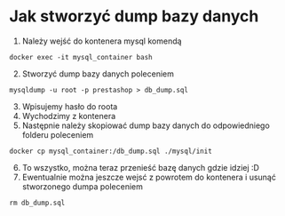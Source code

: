 # Jak stworzyć dump bazy danych 

1. Należy wejść do kontenera mysql komendą
```shell
docker exec -it mysql_container bash
```

2. Stworzyć dump bazy danych poleceniem
```shell
mysqldump -u root -p prestashop > db_dump.sql
```

3. Wpisujemy hasło do roota
4. Wychodzimy z kontenera
5. Następnie należy skopiować dump bazy danych do odpowiedniego folderu poleceniem
```shell
docker cp mysql_container:/db_dump.sql ./mysql/init
```

6. To wszystko, można teraz przenieść bazę danych gdzie idziej :D
7. Ewentualnie można jeszcze wejsć z powrotem do kontenera i usunąć stworzonego dumpa poleceniem 
```shell
rm db_dump.sql
```